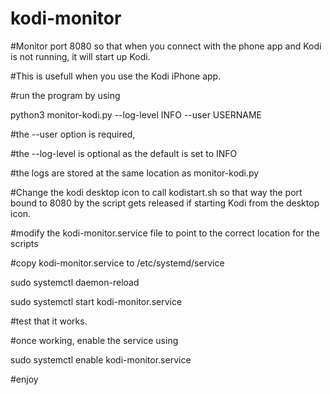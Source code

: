 # kodi-monitor
#Monitor port 8080 so that when you connect with the phone app and Kodi is not running, it will start up Kodi.

#This is usefull when you use the Kodi iPhone app.

#run the program by using

python3 monitor-kodi.py --log-level INFO --user USERNAME

#the --user option is required,

#the --log-level is optional as the default is set to INFO

#the logs are stored at the same location as monitor-kodi.py

#Change the kodi desktop icon to call kodistart.sh so that way the port bound to 8080 by the script gets released if starting Kodi from the desktop icon.

#modify the kodi-monitor.service file to point to the correct location for the scripts

#copy kodi-monitor.service to /etc/systemd/service

sudo systemctl daemon-reload

sudo systemctl start kodi-monitor.service

#test that it works.

#once working, enable the service using 

sudo systemctl enable kodi-monitor.service

#enjoy
